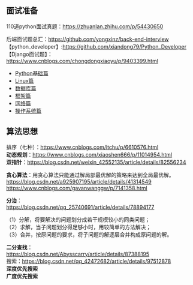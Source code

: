 ## 面试准备

110道python面试真题：https://zhuanlan.zhihu.com/p/54430650 <br>

后端面试题总汇：https://github.com/yongxinz/back-end-interview <br>
【python_developer】:https://github.com/xiandong79/Python_Developer <br>
【Django面试题】：https://www.cnblogs.com/chongdongxiaoyu/p/9403399.html <br>



- [Python基础篇](https://github.com/Alacazar99/Python-/tree/master/Python%E5%9F%BA%E7%A1%80%E7%AF%87)
- [Linux篇](https://github.com/Alacazar99/Python-/tree/master/Linux%E7%AF%87)
- [数据库篇](https://github.com/Alacazar99/Python-/tree/master/%E6%95%B0%E6%8D%AE%E5%BA%93%E7%AF%87)
- [框架篇](https://github.com/Alacazar99/Python-/tree/master/%E6%A1%86%E6%9E%B6%E7%AF%87)
- [网络篇](https://github.com/Alacazar99/Python-/tree/master/%E7%BD%91%E7%BB%9C%E7%AF%87)
- [操作系统篇](https://github.com/Alacazar99/Python-/tree/master/%E6%93%8D%E4%BD%9C%E7%B3%BB%E7%BB%9F%E7%AF%87)

## 算法思想
排序（七种）：https://www.cnblogs.com/ltchu/p/6610576.html<br>
**动态规划**：https://www.cnblogs.com/xiaoshen666/p/11014954.html<br>
**双指针**：https://blog.csdn.net/weixin_42552135/article/details/82556234<br>

**贪心算法**：用贪心算法只能通过解局部最优解的策略来达到全局最优解。<br>
https://blog.csdn.net/a925907195/article/details/41314549
https://www.cnblogs.com/gavanwanggw/p/7141358.html

**分治**：<br>https://blog.csdn.net/qq_25740691/article/details/78894177

（1）分解，将要解决的问题划分成若干规模较小的同类问题；<br>
（2）求解，当子问题划分得足够小时，用较简单的方法解决；<br>
（3）合并，按原问题的要求，将子问题的解逐层合并构成原问题的解。<br>

**二分查找**：<br>https://blog.csdn.net/Abysscarry/article/details/87388195<br>
搜索：https://blog.csdn.net/qq_42472682/article/details/97512878<br>
**深度优先搜索<br>
广度优先搜索**


